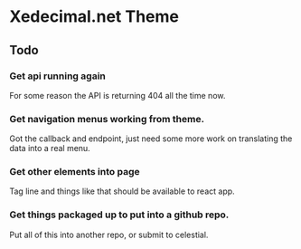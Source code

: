 # Xedecimal.net Theme

## Todo

### Get api running again

For some reason the API is returning 404 all the time now.

### Get navigation menus working from theme.

Got the callback and endpoint, just need some more work on translating the data into a real menu.

### Get other elements into page

Tag line and things like that should be available to react app.

### Get things packaged up to put into a github repo.

Put all of this into another repo, or submit to celestial.
